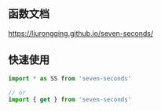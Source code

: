 ## 函数文档

https://liurongqing.github.io/seven-seconds/

## 快速使用

```typescript
import * as SS from 'seven-seconds'

// or
import { get } from 'seven-seconds'
```
